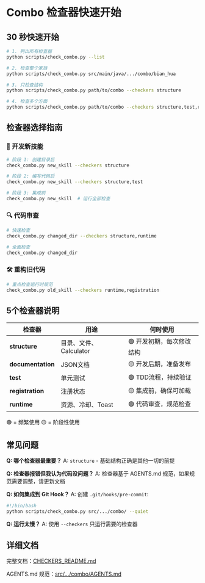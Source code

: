 # Combo 检查器快速开始

## 30 秒快速开始

```bash
# 1. 列出所有检查器
python scripts/check_combo.py --list

# 2. 检查整个家族
python scripts/check_combo.py src/main/java/.../combo/bian_hua

# 3. 只检查结构
python scripts/check_combo.py path/to/combo --checkers structure

# 4. 检查多个方面
python scripts/check_combo.py path/to/combo --checkers structure,test,registration
```

## 检查器选择指南

### 🚀 开发新技能

```bash
# 阶段 1: 创建目录后
check_combo.py new_skill --checkers structure

# 阶段 2: 编写代码后
check_combo.py new_skill --checkers structure,test

# 阶段 3: 集成前
check_combo.py new_skill  # 运行全部检查
```

### 🔍 代码审查

```bash
# 快速检查
check_combo.py changed_dir --checkers structure,runtime

# 全面检查
check_combo.py changed_dir
```

### 🛠️ 重构旧代码

```bash
# 重点检查运行时规范
check_combo.py old_skill --checkers runtime,registration
```

## 5个检查器说明

| 检查器 | 用途 | 何时使用 |
|-------|------|---------|
| **structure** | 目录、文件、Calculator | 🟢 开发初期，每次修改结构 |
| **documentation** | JSON文档 | 🟡 开发后期，准备发布 |
| **test** | 单元测试 | 🟢 TDD流程，持续验证 |
| **registration** | 注册状态 | 🟡 集成前，确保可加载 |
| **runtime** | 资源、冷却、Toast | 🟢 代码审查，规范检查 |

🟢 = 频繁使用
🟡 = 阶段性使用

## 常见问题

**Q: 哪个检查器最重要？**
A: `structure` - 基础结构正确是其他一切的前提

**Q: 检查器报错但我认为代码没问题？**
A: 检查器基于 AGENTS.md 规范，如果规范需要调整，请更新文档

**Q: 如何集成到 Git Hook？**
A: 创建 `.git/hooks/pre-commit`:
```bash
#!/bin/bash
python scripts/check_combo.py src/.../combo/ --quiet
```

**Q: 运行太慢？**
A: 使用 `--checkers` 只运行需要的检查器

## 详细文档

完整文档：[CHECKERS_README.md](./CHECKERS_README.md)

AGENTS.md 规范：[src/.../combo/AGENTS.md](../src/main/java/net/tigereye/chestcavity/compat/guzhenren/item/combo/AGENTS.md)
